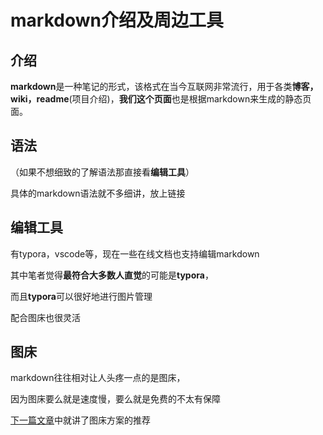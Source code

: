 # markdown介绍及周边工具

## 介绍

**markdown**是一种笔记的形式，该格式在当今互联网非常流行，用于各类**博客，wiki，readme**(项目介绍)，**我们这个页面**也是根据markdown来生成的静态页面。

## 语法

（如果不想细致的了解语法那直接看**编辑工具**）

具体的markdown语法就不多细讲，放上链接

## 编辑工具

有typora，vscode等，现在一些在线文档也支持编辑markdown

其中笔者觉得**最符合大多数人直觉**的可能是**typora**，

而且**typora**可以很好地进行图片管理

配合图床也很灵活

## 图床

markdown往往相对让人头疼一点的是图床，

因为图床要么就是速度慢，要么就是免费的不太有保障

[下一篇文章](/tool/note/markdown/markdown_picbed)中就讲了图床方案的推荐